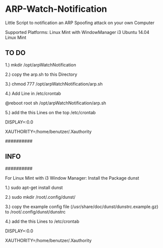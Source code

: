 # ARP-Watch-Notification
Little Script to notification an ARP Spoofing attack on your own Computer


Supported Platforms:
Linux Mint with WindowManager i3
Ubuntu 14.04
Linux Mint

TO DO
-----

1.) mkdir /opt/arpWatchNotification

2.) copy the arp.sh to this Directory

3.) chmod 777 /opt/arpWatchNotification/arp.sh

4.) Add Line in /etc/crontab 

@reboot root sh /opt/arpWatchNotification/arp.sh

5.) add the this Lines on the top  /etc/crontab

DISPLAY=:0.0

XAUTHORITY=/home/benutzer/.Xauthority

##########
## INFO ##
##########

For Linux Mint with i3 Window Manager:
Install the Package dunst

1.) sudo apt-get install dunst

2.) sudo mkdir /root/.config/dunst/

3.) copy the example config file (/usr/share/doc/dunst/dunstrc.example.gz) to /root/.config/dunst/dunstrc

4.) add the this Lines to /etc/crontab

DISPLAY=:0.0

XAUTHORITY=/home/benutzer/.Xauthority

